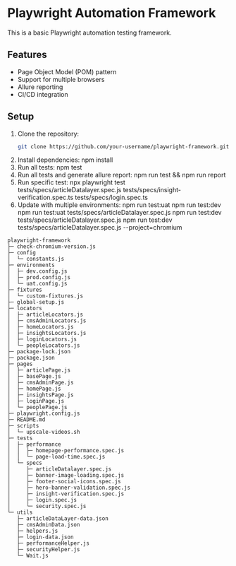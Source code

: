 # Playwright Automation Framework

This is a basic Playwright automation testing framework.

## Features
- Page Object Model (POM) pattern
- Support for multiple browsers
- Allure reporting
- CI/CD integration

## Setup
1. Clone the repository:
   ```bash
   git clone https://github.com/your-username/playwright-framework.git
2. Install dependencies:
   npm install
3. Run all tests:
   npm test
4. Run all tests and generate allure report:
   npm run test && npm run report
5. Run specific test:
   npx playwright test tests/specs/articleDatalayer.spec.js tests/specs/insight-verification.spec.ts tests/specs/login.spec.ts
6. Update with multiple environments:
   npm run test:uat
   npm run test:dev
   npm run test:uat tests/specs/articleDatalayer.spec.js
   npm run test:dev tests/specs/articleDatalayer.spec.js
   npm run test:dev tests/specs/articleDatalayer.spec.js --project=chromium




```
playwright-framework
├─ check-chromium-version.js
├─ config
│  └─ constants.js
├─ environments
│  ├─ dev.config.js
│  ├─ prod.config.js
│  └─ uat.config.js
├─ fixtures
│  └─ custom-fixtures.js
├─ global-setup.js
├─ locators
│  ├─ articleLocators.js
│  ├─ cmsAdminLocators.js
│  ├─ homeLocators.js
│  ├─ insightsLocators.js
│  ├─ loginLocators.js
│  └─ peopleLocators.js
├─ package-lock.json
├─ package.json
├─ pages
│  ├─ articlePage.js
│  ├─ basePage.js
│  ├─ cmsAdminPage.js
│  ├─ homePage.js
│  ├─ insightsPage.js
│  ├─ loginPage.js
│  └─ peoplePage.js
├─ playwright.config.js
├─ README.md
├─ scripts
│  └─ upscale-videos.sh
├─ tests
│  ├─ performance
│  │  ├─ homepage-performance.spec.js
│  │  └─ page-load-time.spec.js
│  └─ specs
│     ├─ articleDatalayer.spec.js
│     ├─ banner-image-loading.spec.js
│     ├─ footer-social-icons.spec.js
│     ├─ hero-banner-validation.spec.js
│     ├─ insight-verification.spec.js
│     ├─ login.spec.js
│     └─ security.spec.js
└─ utils
   ├─ articleDataLayer-data.json
   ├─ cmsAdminData.json
   ├─ helpers.js
   ├─ login-data.json
   ├─ performanceHelper.js
   ├─ securityHelper.js
   └─ Wait.js

```